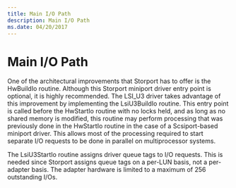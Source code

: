 ```yaml
---
title: Main I/O Path
description: Main I/O Path
ms.date: 04/20/2017
---
```


# Main I/O Path


One of the architectural improvements that Storport has to offer is the HwBuildIo routine. Although this Storport miniport driver entry point is optional, it is highly recommended. The LSI\_U3 driver takes advantage of this improvement by implementing the LsiU3BuildIo routine. This entry point is called before the HwStartIo routine with no locks held, and as long as no shared memory is modified, this routine may perform processing that was previously done in the HwStartIo routine in the case of a Scsiport-based miniport driver. This allows most of the processing required to start separate I/O requests to be done in parallel on multiprocessor systems.

The LsiU3StartIo routine assigns driver queue tags to I/O requests. This is needed since Storport assigns queue tags on a per-LUN basis, not a per-adapter basis. The adapter hardware is limited to a maximum of 256 outstanding I/Os.

 

 




